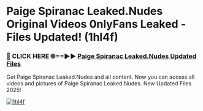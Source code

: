 # Paige Spiranac Leaked.Nudes Original Videos 0nlyFans Leaked - Files Updated! (1hl4f)

<h3>🔴 CLICK HERE 🌐==►► <a href="https://tinyurl.com/4mcuefdz" rel="nofollow">Paige Spiranac Leaked.Nudes Updated Files</a></h3>

Get Paige Spiranac Leaked.Nudes and all content. Now you can access all videos and pictures of Paige Spiranac Leaked.Nudes. New Updated Files 2025!

[![1hl4f](https://i.imgur.com/StAQSOY.gif)](https://tinyurl.com/4mcuefdz)
